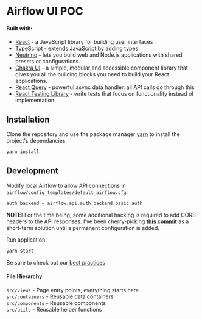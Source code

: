 # Airflow UI POC

#### Built with:
- [React](https://reactjs.org/) - a JavaScript library for building user interfaces
- [TypeScript](https://www.typescriptlang.org/) - extends JavaScript by adding types.
- [Neutrino](https://neutrinojs.org/) - lets you build web and Node.js applications with shared presets or configurations.
- [Chakra UI](https://chakra-ui.com/) - a simple, modular and accessible component library that gives you all the building blocks you need to build your React applications.
- [React Query](https://react-query.tanstack.com/) - powerful async data handler. all API calls go through this
- [React Testing Library](https://testing-library.com/docs/react-testing-library/intro/) - write tests that focus on functionality instead of implementation

## Installation

Clone the repository and use the package manager [yarn](https://yarnpkg.com) to install the project's dependancies.

```bash
yarn install
```

## Development

Modify local Airflow to allow API connections in `airflow/config_templates/default_airflow.cfg`:
```py
auth_backend = airflow.api.auth.backend.basic_auth
```

**NOTE:** For the time being, some additional hacking is required to add CORS headers
to the API responses. I've been cherry-picking **[this commit](https://github.com/apache/airflow/commit/5713291546c8c9da476f3073525468dd1bb73286)** as a short-term solution
until a permanent configuration is added.

Run application:
```bash
yarn start
```

Be sure to check out our [best practices](/docs/BEST_PRACTICES.md)

#### File Hierarchy

`src/views` - Page entry points, everything starts here
<br />`src/containers` - Reusable data containers
<br />`src/components` - Reusable components
<br />`src/utils` - Reusable helper functions
